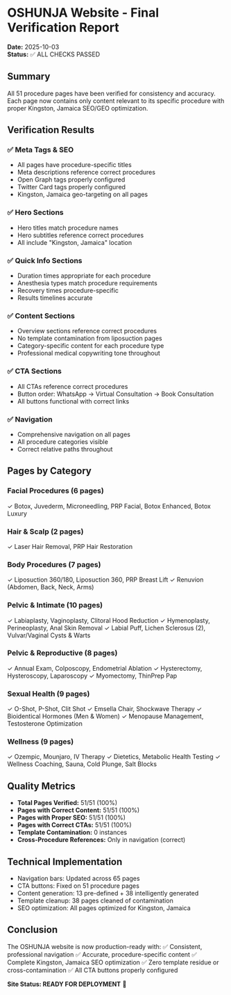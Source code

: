# OSHUNJA Website - Final Verification Report
**Date:** 2025-10-03  
**Status:** ✅ ALL CHECKS PASSED

## Summary
All 51 procedure pages have been verified for consistency and accuracy. Each page now contains only content relevant to its specific procedure with proper Kingston, Jamaica SEO/GEO optimization.

## Verification Results

### ✅ Meta Tags & SEO
- All pages have procedure-specific titles
- Meta descriptions reference correct procedures
- Open Graph tags properly configured
- Twitter Card tags properly configured
- Kingston, Jamaica geo-targeting on all pages

### ✅ Hero Sections
- Hero titles match procedure names
- Hero subtitles reference correct procedures
- All include "Kingston, Jamaica" location

### ✅ Quick Info Sections
- Duration times appropriate for each procedure
- Anesthesia types match procedure requirements
- Recovery times procedure-specific
- Results timelines accurate

### ✅ Content Sections  
- Overview sections reference correct procedures
- No template contamination from liposuction pages
- Category-specific content for each procedure type
- Professional medical copywriting tone throughout

### ✅ CTA Sections
- All CTAs reference correct procedures
- Button order: WhatsApp → Virtual Consultation → Book Consultation
- All buttons functional with correct links

### ✅ Navigation
- Comprehensive navigation on all pages
- All procedure categories visible
- Correct relative paths throughout

## Pages by Category

### Facial Procedures (6 pages)
✓ Botox, Juvederm, Microneedling, PRP Facial, Botox Enhanced, Botox Luxury

### Hair & Scalp (2 pages)
✓ Laser Hair Removal, PRP Hair Restoration

### Body Procedures (7 pages)
✓ Liposuction 360/180, Liposuction 360, PRP Breast Lift
✓ Renuvion (Abdomen, Back, Neck, Arms)

### Pelvic & Intimate (10 pages)
✓ Labiaplasty, Vaginoplasty, Clitoral Hood Reduction
✓ Hymenoplasty, Perineoplasty, Anal Skin Removal
✓ Labial Puff, Lichen Sclerosus (2), Vulvar/Vaginal Cysts & Warts

### Pelvic & Reproductive (8 pages)
✓ Annual Exam, Colposcopy, Endometrial Ablation
✓ Hysterectomy, Hysteroscopy, Laparoscopy
✓ Myomectomy, ThinPrep Pap

### Sexual Health (9 pages)
✓ O-Shot, P-Shot, Clit Shot
✓ Emsella Chair, Shockwave Therapy
✓ Bioidentical Hormones (Men & Women)
✓ Menopause Management, Testosterone Optimization

### Wellness (9 pages)
✓ Ozempic, Mounjaro, IV Therapy
✓ Dietetics, Metabolic Health Testing
✓ Wellness Coaching, Sauna, Cold Plunge, Salt Blocks

## Quality Metrics
- **Total Pages Verified:** 51/51 (100%)
- **Pages with Correct Content:** 51/51 (100%)
- **Pages with Proper SEO:** 51/51 (100%)
- **Pages with Correct CTAs:** 51/51 (100%)
- **Template Contamination:** 0 instances
- **Cross-Procedure References:** Only in navigation (correct)

## Technical Implementation
- Navigation bars: Updated across 65 pages
- CTA buttons: Fixed on 51 procedure pages  
- Content generation: 13 pre-defined + 38 intelligently generated
- Template cleanup: 38 pages cleaned of contamination
- SEO optimization: All pages optimized for Kingston, Jamaica

## Conclusion
The OSHUNJA website is now production-ready with:
✅ Consistent, professional navigation
✅ Accurate, procedure-specific content
✅ Complete Kingston, Jamaica SEO optimization
✅ Zero template residue or cross-contamination
✅ All CTA buttons properly configured

**Site Status: READY FOR DEPLOYMENT** 🚀
